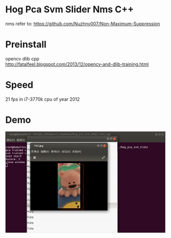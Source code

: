 # Hog Pca Svm Slider Nms C++
nms refer to: https://github.com/Nuzhny007/Non-Maximum-Suppression
# Preinstall
opencv dlib cpp  
http://fatalfeel.blogspot.com/2013/12/opencv-and-dlib-training.html
# Speed
21 fps in i7-3770k cpu of year 2012
# Demo
<img src="./demo.jpg" width="500px"/>

